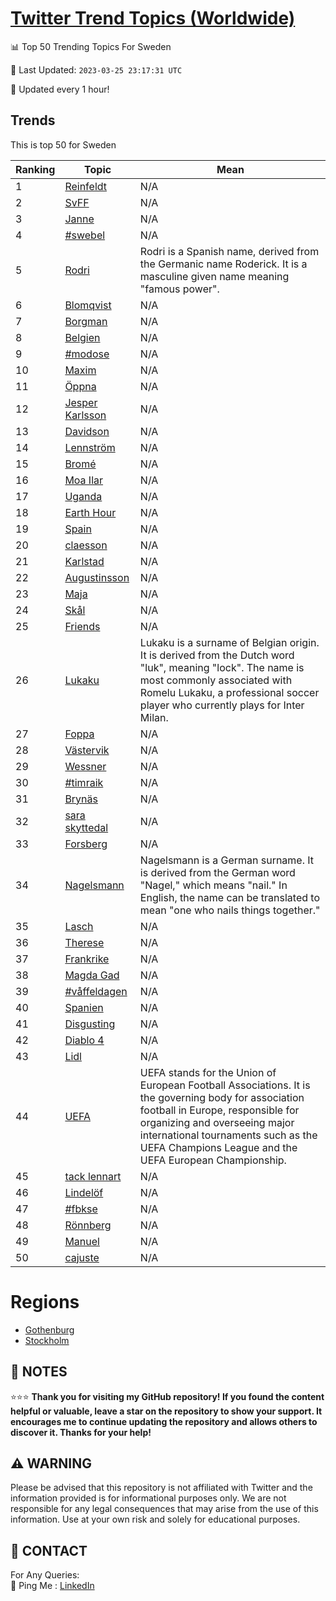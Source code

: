 [Twitter Trend Topics (Worldwide)](https://github.com/ErcinDedeoglu/Twitter-Trend-Topics)
==========


📊 Top 50 Trending Topics For Sweden

📆 Last Updated: `2023-03-25 23:17:31 UTC`

🔧 Updated every 1 hour!


## Trends

This is top 50 for Sweden

| Ranking | Topic | Mean |
| ------- | ------------ | ------------ |
| 1 | [Reinfeldt](http://twitter.com/search?q=Reinfeldt) | N/A |
| 2 | [SvFF](http://twitter.com/search?q=SvFF) | N/A |
| 3 | [Janne](http://twitter.com/search?q=Janne) | N/A |
| 4 | [#swebel](http://twitter.com/search?q=%23swebel) | N/A |
| 5 | [Rodri](http://twitter.com/search?q=Rodri) | Rodri is a Spanish name, derived from the Germanic name Roderick. It is a masculine given name meaning "famous power". |
| 6 | [Blomqvist](http://twitter.com/search?q=Blomqvist) | N/A |
| 7 | [Borgman](http://twitter.com/search?q=Borgman) | N/A |
| 8 | [Belgien](http://twitter.com/search?q=Belgien) | N/A |
| 9 | [#modose](http://twitter.com/search?q=%23modose) | N/A |
| 10 | [Maxim](http://twitter.com/search?q=Maxim) | N/A |
| 11 | [Öppna](http://twitter.com/search?q=%c3%96ppna) | N/A |
| 12 | [Jesper Karlsson](http://twitter.com/search?q=Jesper+Karlsson) | N/A |
| 13 | [Davidson](http://twitter.com/search?q=Davidson) | N/A |
| 14 | [Lennström](http://twitter.com/search?q=Lennstr%c3%b6m) | N/A |
| 15 | [Bromé](http://twitter.com/search?q=Brom%c3%a9) | N/A |
| 16 | [Moa Ilar](http://twitter.com/search?q=Moa+Ilar) | N/A |
| 17 | [Uganda](http://twitter.com/search?q=Uganda) | N/A |
| 18 | [Earth Hour](http://twitter.com/search?q=Earth+Hour) | N/A |
| 19 | [Spain](http://twitter.com/search?q=Spain) | N/A |
| 20 | [claesson](http://twitter.com/search?q=claesson) | N/A |
| 21 | [Karlstad](http://twitter.com/search?q=Karlstad) | N/A |
| 22 | [Augustinsson](http://twitter.com/search?q=Augustinsson) | N/A |
| 23 | [Maja](http://twitter.com/search?q=Maja) | N/A |
| 24 | [Skål](http://twitter.com/search?q=Sk%c3%a5l) | N/A |
| 25 | [Friends](http://twitter.com/search?q=Friends) | N/A |
| 26 | [Lukaku](http://twitter.com/search?q=Lukaku) | Lukaku is a surname of Belgian origin. It is derived from the Dutch word "luk", meaning "lock". The name is most commonly associated with Romelu Lukaku, a professional soccer player who currently plays for Inter Milan. |
| 27 | [Foppa](http://twitter.com/search?q=Foppa) | N/A |
| 28 | [Västervik](http://twitter.com/search?q=V%c3%a4stervik) | N/A |
| 29 | [Wessner](http://twitter.com/search?q=Wessner) | N/A |
| 30 | [#timraik](http://twitter.com/search?q=%23timraik) | N/A |
| 31 | [Brynäs](http://twitter.com/search?q=Bryn%c3%a4s) | N/A |
| 32 | [sara skyttedal](http://twitter.com/search?q=sara+skyttedal) | N/A |
| 33 | [Forsberg](http://twitter.com/search?q=Forsberg) | N/A |
| 34 | [Nagelsmann](http://twitter.com/search?q=Nagelsmann) | Nagelsmann is a German surname. It is derived from the German word "Nagel," which means "nail." In English, the name can be translated to mean "one who nails things together." |
| 35 | [Lasch](http://twitter.com/search?q=Lasch) | N/A |
| 36 | [Therese](http://twitter.com/search?q=Therese) | N/A |
| 37 | [Frankrike](http://twitter.com/search?q=Frankrike) | N/A |
| 38 | [Magda Gad](http://twitter.com/search?q=Magda+Gad) | N/A |
| 39 | [#våffeldagen](http://twitter.com/search?q=%23v%c3%a5ffeldagen) | N/A |
| 40 | [Spanien](http://twitter.com/search?q=Spanien) | N/A |
| 41 | [Disgusting](http://twitter.com/search?q=Disgusting) | N/A |
| 42 | [Diablo 4](http://twitter.com/search?q=Diablo+4) | N/A |
| 43 | [Lidl](http://twitter.com/search?q=Lidl) | N/A |
| 44 | [UEFA](http://twitter.com/search?q=UEFA) | UEFA stands for the Union of European Football Associations. It is the governing body for association football in Europe, responsible for organizing and overseeing major international tournaments such as the UEFA Champions League and the UEFA European Championship. |
| 45 | [tack lennart](http://twitter.com/search?q=tack+lennart) | N/A |
| 46 | [Lindelöf](http://twitter.com/search?q=Lindel%c3%b6f) | N/A |
| 47 | [#fbkse](http://twitter.com/search?q=%23fbkse) | N/A |
| 48 | [Rönnberg](http://twitter.com/search?q=R%c3%b6nnberg) | N/A |
| 49 | [Manuel](http://twitter.com/search?q=Manuel) | N/A |
| 50 | [cajuste](http://twitter.com/search?q=cajuste) | N/A |



# Regions

* [Gothenburg](</Sweden/Gothenburg.md>)
* [Stockholm](</Sweden/Stockholm.md>)



## 📝 NOTES

⭐⭐⭐ **Thank you for visiting my GitHub repository! If you found the content helpful or valuable, leave a star on the repository to show your support. It encourages me to continue updating the repository and allows others to discover it. Thanks for your help!**


## ⚠️ WARNING

Please be advised that this repository is not affiliated with Twitter and the information provided is for informational purposes only. We are not responsible for any legal consequences that may arise from the use of this information. Use at your own risk and solely for educational purposes.


## 📨 CONTACT

 For Any Queries:  
            🏓 Ping Me : [LinkedIn](https://www.linkedin.com/in/ercindedeoglu/)
